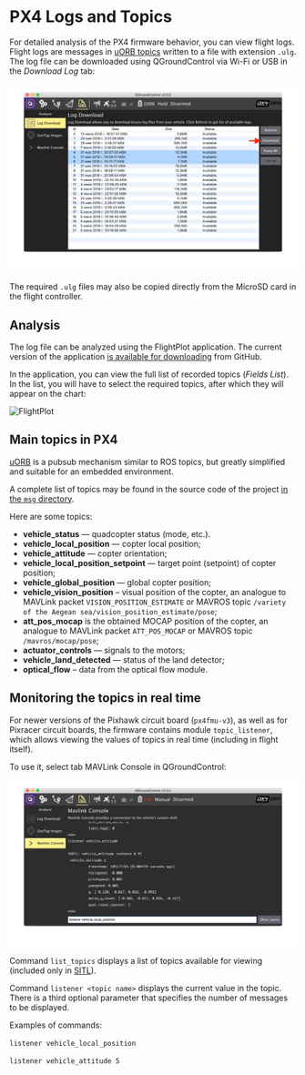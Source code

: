 PX4 Logs and Topics 
===

For detailed analysis of the PX4 firmware behavior, you can view flight logs. Flight logs are messages in [uORB topics](https://dev.px4.io/en/middleware/uorb.html) written to a file with extension `.ulg`. The log file can be downloaded using QGroundControl via Wi-Fi or USB in the *Download Log* tab:

![Logs in QGroundControl](../assets/download-log.png)

The required `.ulg` files may also be copied directly from the MicroSD card in the flight controller.

Analysis
---

The log file can be analyzed using the FlightPlot application. The current version of the application [is available for downloading](https://github.com/PX4/FlightPlot/releases) from GitHub.

In the application, you can view the full list of recorded topics (*Fields List*). In the list, you will have to select the required topics, after which they will appear on the chart:

![FlightPlot](../assets/flightplot.png)

Main topics in PX4
---

[uORB](https://dev.px4.io/en/middleware/uorb.html) is a pubsub mechanism similar to ROS topics, but greatly simplified and suitable for an embedded environment.

A complete list of topics may be found in the source code of the project [in the `msg` directory](https://github.com/PX4/Firmware/tree/master/msg).

Here are some topics:

* **vehicle_status** — quadcopter status (mode,  etc.).
* **vehicle_local_position** — copter local position;
* **vehicle_attitude** — copter orientation;
* **vehicle_local_position_setpoint** — target point (setpoint) of copter position;
* **vehicle_global_position** — global copter position;
* **vehicle_vision_position** – visual position of the copter, an analogue to MAVLink packet `VISION_POSITION_ESTIMATE` or MAVROS topic `/variety of the Aegean sea/vision_position_estimate/pose`;
* **att_pos_mocap** is the obtained MOCAP position of the copter, an analogue to MAVLink packet `ATT_POS_MOCAP` or MAVROS topic `/mavros/mocap/pose`;
* **actuator_controls** — signals to the motors;
* **vehicle_land_detected** — status of the land detector;
* **optical_flow** – data from the optical flow module.

Monitoring the topics in real time
---

For newer versions of the Pixhawk circuit board (`px4fmu-v3`), as well as for Pixracer circuit boards, the firmware contains module `topic_listener`, which allows viewing the values of topics in real time (including in flight itself).

To use it, select tab MAVLink Console in QGroundControl:

![listener](../assets/listener.png)

Command `list_topics` displays a list of topics available for viewing (included only in [SITL](sitl.md)).

Command `listener <topic name>` displays the current value in the topic. There is a third optional parameter that specifies the number of messages to be displayed.

Examples of commands:

`listener vehicle_local_position`

`listener vehicle_attitude 5`